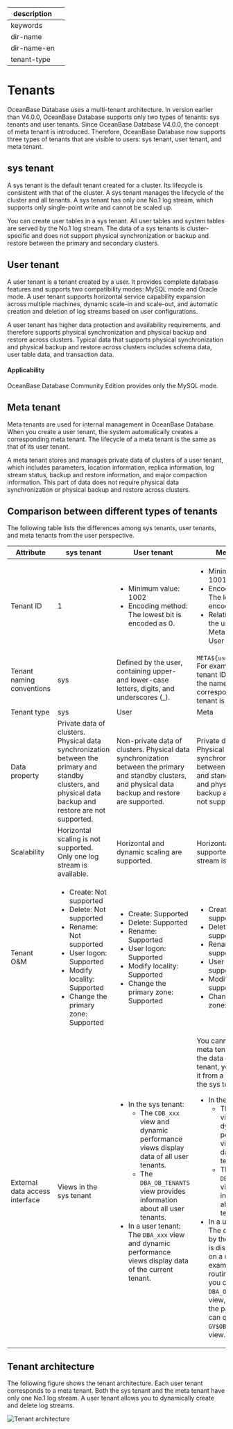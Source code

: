 |description||
|---|---|
|keywords||
|dir-name||
|dir-name-en||
|tenant-type||

# Tenants

OceanBase Database uses a multi-tenant architecture. In version earlier than V4.0.0, OceanBase Database supports only two types of tenants: sys tenants and user tenants. Since OceanBase Database V4.0.0, the concept of meta tenant is introduced. Therefore, OceanBase Database now supports three types of tenants that are visible to users: sys tenant, user tenant, and meta tenant.

## sys tenant

A sys tenant is the default tenant created for a cluster. Its lifecycle is consistent with that of the cluster. A sys tenant manages the lifecycle of the cluster and all tenants. A sys tenant has only one No.1 log stream, which supports only single-point write and cannot be scaled up.

You can create user tables in a sys tenant. All user tables and system tables are served by the No.1 log stream. The data of a sys tenants is cluster-specific and does not support physical synchronization or backup and restore between the primary and secondary clusters.

## User tenant

A user tenant is a tenant created by a user. It provides complete database features and supports two compatibility modes: MySQL mode and Oracle mode. A user tenant supports horizontal service capability expansion across multiple machines, dynamic scale-in and scale-out, and automatic creation and deletion of log streams based on user configurations.

A user tenant has higher data protection and availability requirements, and therefore supports physical synchronization and physical backup and restore across clusters. Typical data that supports physical synchronization and physical backup and restore across clusters includes schema data, user table data, and transaction data.

<main id="notice" >
    <h4>Applicability</h4>
    <p>OceanBase Database Community Edition provides only the MySQL mode. </p>
  </main>

## Meta tenant

Meta tenants are used for internal management in OceanBase Database. When you create a user tenant, the system automatically creates a corresponding meta tenant. The lifecycle of a meta tenant is the same as that of its user tenant.

A meta tenant stores and manages private data of clusters of a user tenant, which includes parameters, location information, replica information, log stream status, backup and restore information, and major compaction information. This part of data does not require physical data synchronization or physical backup and restore across clusters.

## Comparison between different types of tenants

The following table lists the differences among sys tenants, user tenants, and meta tenants from the user perspective.

| Attribute | sys tenant | User tenant | Meta tenant |
|--------------|------------|------------------------------------------------------------------|------------------------------------------------------------------|
| Tenant ID | 1 | <ul><li>Minimum value: 1002 </li><li>Encoding method: The lowest bit is encoded as 0. </li></ul> | <ul><li>Minimum value: 1001 </li><li>Encoding method: The lowest bit is encoded as 1. </li><li>Relationship with the user tenant ID: Meta tenant ID + 1 = User tenant ID </li></ul> |
| Tenant naming conventions | sys | Defined by the user, containing upper- and lower-case letters, digits, and underscores (_). | `META${user_tenant_id}`</br>For example, if the user tenant ID is `1002`, and the name of the corresponding meta tenant is `META$1002`. |
| Tenant type | sys | User | Meta |
| Data property | Private data of clusters. Physical data synchronization between the primary and standby clusters, and physical data backup and restore are not supported. | Non-private data of clusters. Physical data synchronization between the primary and standby clusters, and physical data backup and restore are supported. | Private data of clusters. Physical data synchronization between the primary and standby clusters, and physical data backup and restore are not supported. |
| Scalability | Horizontal scaling is not supported. Only one log stream is available. | Horizontal and dynamic scaling are supported. | Horizontal scaling is not supported. Only one log stream is available. |
| Tenant O&M | <ul><li>Create: Not supported</li><li>Delete: Not supported</li><li>Rename: Not supported</li><li>User logon: Supported</li><li>Modify locality: Supported</li><li>Change the primary zone: Supported</li></ul> | <ul><li>Create: Supported</li><li>Delete: Supported</li><li>Rename: Supported</li><li>User logon: Supported</li><li>Modify locality: Supported</li><li>Change the primary zone: Supported</li></ul> | <ul><li>Create: Not supported</li><li>Delete: Not supported</li><li>Rename: Not supported</li><li>User logon: Not supported</li><li>Modify locality: Not supported</li><li>Change the primary zone: Not supported</li></ul> |
| External data access interface | Views in the sys tenant | <ul><li>In the sys tenant:<ul><li>  The `CDB_xxx` view and dynamic performance views display data of all user tenants. </li><li> The `DBA_OB_TENANTS` view provides information about all user tenants.</li></ul></li><li>In a user tenant:</br> The `DBA_xxx` view and dynamic performance views display data of the current tenant.</li></ul> | You cannot log on to a meta tenant. To view the data on a meta tenant, you can access it from a user tenant or the sys tenant. <ul><li>In the sys tenant:<ul><li> The `CDB_xxx` view and dynamic performance views display data of the meta tenant.</li><li> The `DBA_OB_TENANTS` view provides information about the meta tenant.</li></ul></li><li>In a user tenant:</br>The data managed by the meta tenant is displayed in views on a user tenant. For example, to view the routing information, you can query the `DBA_OB_LS_LOCATIONS` view, and to view the parameters, you can query the `GV$OB_PARAMETERS` view.</li></ul> |

## Tenant architecture

The following figure shows the tenant architecture. Each user tenant corresponds to a meta tenant. Both the sys tenant and the meta tenant have only one No.1 log stream. A user tenant allows you to dynamically create and delete log streams.

![Tenant architecture](https://obbusiness-private.oss-cn-shanghai.aliyuncs.com/doc/img/observer-enterprise/V4.2.1/700.reference/100.oceanbase-database-concepts/300.multi-tenant-architecture/300.tenants-overview/tenant-architecture.png)
